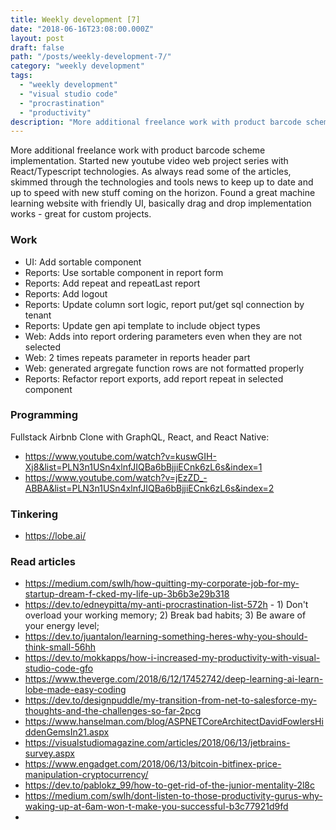 ```yaml
---
title: Weekly development [7] 
date: "2018-06-16T23:08:00.000Z"
layout: post
draft: false
path: "/posts/weekly-development-7/"
category: "weekly development"
tags:
  - "weekly development"
  - "visual studio code"
  - "procrastination"
  - "productivity"
description: "More additional freelance work with product barcode scheme implementation. Started new youtube video web project series with React/Typescript technologies. As always read some of the articles, skimmed through the technologies and tools news to keep up to date and up to speed with new stuff coming on the horizon. Found a great machine learning website with friendly UI, basically drag and drop implementation works - great for custom projects."
---
```


More additional freelance work with product barcode scheme implementation. Started new youtube video web project series with React/Typescript technologies. As always read some of the articles, skimmed through the technologies and tools news to keep up to date and up to speed with new stuff coming on the horizon. Found a great machine learning website with friendly UI, basically drag and drop implementation works - great for custom projects. 

### Work 
* UI: Add sortable component  
* Reports: Use sortable component in report form
* Reports: Add repeat and repeatLast report  
* Reports: Add logout
* Reports: Update column sort logic, report put/get sql connection by tenant  
* Reports: Update gen api template to include object types
* Web: Adds into report ordering parameters even when they are not selected  
* Web: 2 times repeats parameter in reports header part
* Web: generated argregate function rows are not formatted properly  
* Reports: Refactor report exports, add report repeat in selected component

### Programming
Fullstack Airbnb Clone with GraphQL, React, and React Native:
* https://www.youtube.com/watch?v=kuswGIH-Xj8&list=PLN3n1USn4xlnfJIQBa6bBjjiECnk6zL6s&index=1
* https://www.youtube.com/watch?v=jEzZD_-ABBA&list=PLN3n1USn4xlnfJIQBa6bBjjiECnk6zL6s&index=2

### Tinkering
* https://lobe.ai/

### Read articles
* https://medium.com/swlh/how-quitting-my-corporate-job-for-my-startup-dream-f-cked-my-life-up-3b6b3e29b318
* https://dev.to/edneypitta/my-anti-procrastination-list-572h - 1) Don't overload your working memory; 2) Break bad habits; 3) Be aware of your energy level;
* https://dev.to/juantalon/learning-something-heres-why-you-should-think-small-56hh
* https://dev.to/mokkapps/how-i-increased-my-productivity-with-visual-studio-code-gfo
* https://www.theverge.com/2018/6/12/17452742/deep-learning-ai-learn-lobe-made-easy-coding
* https://dev.to/designpuddle/my-transition-from-net-to-salesforce-my-thoughts-and-the-challenges-so-far-2pcg
* https://www.hanselman.com/blog/ASPNETCoreArchitectDavidFowlersHiddenGemsIn21.aspx
* https://visualstudiomagazine.com/articles/2018/06/13/jetbrains-survey.aspx
* https://www.engadget.com/2018/06/13/bitcoin-bitfinex-price-manipulation-cryptocurrency/
* https://dev.to/pablokz_99/how-to-get-rid-of-the-junior-mentality-2l8c
* https://medium.com/swlh/dont-listen-to-those-productivity-gurus-why-waking-up-at-6am-won-t-make-you-successful-b3c77921d9fd
* 
